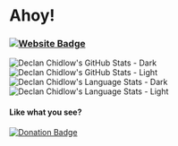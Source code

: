 # Ahoy!

### [![Website Badge](https://img.shields.io/badge/-vale.rocks-blue?style=for-the-badge&logo=Internet-Explorer&logoColor=white&link=https://vale.rocks)](https://vale.rocks)

<img align="center" src="https://github-readme-stats.vercel.app/api?username=DeclanChidlow&show_icons=true&count_private=true&hide_border=true&title_color=FFAD1F&text_color=FFEAD0&icon_color=E23672&bg_color=00000000#gh-dark-mode-only" alt="Declan Chidlow's GitHub Stats - Dark"/>
<img align="center" src="https://github-readme-stats.vercel.app/api?username=DeclanChidlow&show_icons=true&count_private=true&hide_border=true&title_color=FFAD1F&text_color=131111&icon_color=E23672&bg_color=00000000#gh-light-mode-only" alt="Declan Chidlow's GitHub Stats - Light"/>

<img align="center" src="https://github-readme-stats.vercel.app/api/top-langs/?username=DeclanChidlow&hide_border=true&layout=compact&title_color=FFAD1F&text_color=FFEAD0&icon_color=E23672&bg_color=00000000#gh-dark-mode-only" alt="Declan Chidlow's Language Stats - Dark"/>
<img align="center" src="https://github-readme-stats.vercel.app/api/top-langs/?username=DeclanChidlow&hide_border=true&layout=compact&title_color=FFAD1F&text_color=131111&icon_color=E23672&bg_color=00000000#gh-light-mode-only" alt="Declan Chidlow's Language Stats - Light"/>

#### Like what you see?
[![Donation Badge](https://img.shields.io/badge/-Send_Me_Your_Money-yellow?style=for-the-badge&link=https://vale.rocks/donate)](https://vale.rocks/donate)
